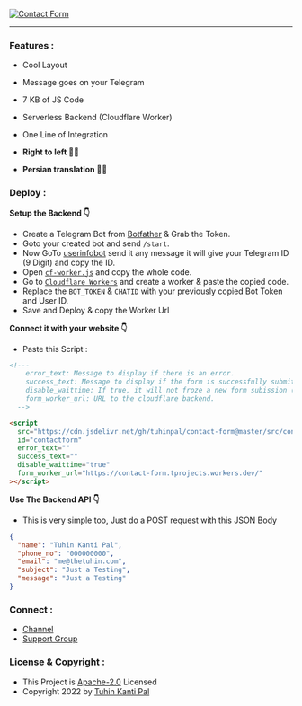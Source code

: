 [![Contact Form](https://telegra.ph/file/052787c00bcbc37cb88a0.png "Contact Form")](https://github.com/tuhinpal/Contact-Form "Contact Form")

---

### Features :

- Cool Layout
- Message goes on your Telegram
- 7 KB of JS Code
- Serverless Backend (Cloudflare Worker)
- One Line of Integration

- **Right to left 👌🏻**
- **Persian translation 🫰🏻**

### Deploy :

**Setup the Backend 👇**

- Create a Telegram Bot from [Botfather](http://telegram.dog/botfather "Botfather") & Grab the Token.
- Goto your created bot and send <code>/start</code>.
- Now GoTo [userinfobot](http://telegram.dog/userinfobot "userinfobot") send it any message it will give your Telegram ID (9 Digit) and copy the ID.
- Open <code>[cf-worker.js](https://github.com/tuhinpal/Contact-Form/blob/main/cf-worker.js "cf-worker.js")</code> and copy the whole code.
- Go to <code>[Cloudflare Workers](https://workers.cloudflare.com/ "Cloudflare Workers")</code> and create a worker & paste the copied code.
- Replace the <code>BOT_TOKEN</code> & <code>CHATID</code> with your previously copied Bot Token and User ID.
- Save and Deploy & copy the Worker Url

**Connect it with your website 👇**

- Paste this Script :

```html
<!--- 
    error_text: Message to display if there is an error.
    success_text: Message to display if the form is successfully submitted.
    disable_waittime: If true, it will not froze a new form subission (after one is successfull) for half a day.
    form_worker_url: URL to the cloudflare backend.
  -->

<script
  src="https://cdn.jsdelivr.net/gh/tuhinpal/contact-form@master/src/contact-form.min.js"
  id="contactform"
  error_text=""
  success_text=""
  disable_waittime="true"
  form_worker_url="https://contact-form.tprojects.workers.dev/"
></script>
```

**Use The Backend API 👇**

- This is very simple too, Just do a POST request with this JSON Body

```JSON
{
  "name": "Tuhin Kanti Pal",
  "phone_no": "000000000",
  "email": "me@thetuhin.com",
  "subject": "Just a Testing",
  "message": "Just a Testing"
}
```

### Connect :

- [Channel](https://telegram.dog/tprojects)
- [Support Group](https://telegram.dog/t_projects)

### License & Copyright :

- This Project is [Apache-2.0](https://github.com/tuhinpal/Contact-Form/blob/main/LICENSE) Licensed
- Copyright 2022 by [Tuhin Kanti Pal](https://github.com/tuhinpal)
